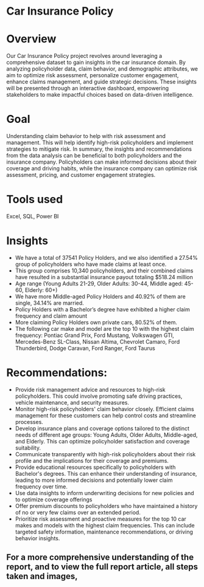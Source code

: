 # Car Insurance Policy

# Overview
Our Car Insurance Policy project revolves around leveraging a comprehensive dataset to gain insights in the car insurance domain. By analyzing policyholder data, claim behavior, and demographic attributes, we aim to optimize risk assessment, personalize customer engagement, enhance claims management, and guide strategic decisions. These insights will be presented through an interactive dashboard, empowering stakeholders to make impactful choices based on data-driven intelligence.

# Goal
Understanding claim behavior to help with risk assessment and management. This will help identify high-risk policyholders and implement strategies to mitigate risk. In summary, the insights and recommendations from the data analysis can be beneficial to both policyholders and the insurance company. Policyholders can make informed decisions about their coverage and driving habits, while the insurance company can optimize risk assessment, pricing, and customer engagement strategies.

# Tools used
Excel, SQL, Power BI

# Insights
* We have a total of 37541 Policy Holders, and we also identified a 27.54% group of policyholders who have made claims at least once.
* This group comprises 10,340 policyholders, and their combined claims have resulted in a substantial insurance payout totaling $518.24  million
* Age range (Young Adults 21-29, Older Adults: 30-44, Middle aged: 45-60, Elderly: 60+)
* We have more Middle-aged Policy Holders and 40.92% of them are single, 34.14% are married.
* Policy Holders with a Bachelor’s degree have exhibited a higher claim frequency and claim amount
* More claiming Policy Holders own private cars, 80.52% of them.
* The following car make and model are the top 10 with the highest claim frequency: Pontiac Grand Prix, Ford Mustang, Volkswagen GTI,     Mercedes-Benz SL-Class, Nissan Altima, Chevrolet Camaro, Ford Thunderbird, Dodge Caravan, Ford Ranger, Ford Taurus

# Recommendations:
* Provide risk management advice and resources to high-risk policyholders. This could involve promoting safe driving practices, vehicle maintenance, and security measures.
* Monitor high-risk policyholders' claim behavior closely. Efficient claims management for these customers can help control costs and streamline processes.
* Develop insurance plans and coverage options tailored to the distinct needs of different age groups: Young Adults, Older Adults, Middle-aged, and Elderly. This can optimize policyholder satisfaction and coverage suitability.
* Communicate transparently with high-risk policyholders about their risk profile and the implications for their coverage and premiums.
* Provide educational resources specifically to policyholders with Bachelor's degrees. This can enhance their understanding of insurance, leading to more informed decisions and potentially lower claim frequency over time.
* Use data insights to inform underwriting decisions for new policies and to optimize coverage offerings
* Offer premium discounts to policyholders who have maintained a history of no or very few claims over an extended period.
* Prioritize risk assessment and proactive measures for the top 10 car makes and models with the highest claim frequencies. This can include targeted safety information, maintenance recommendations, or driving behavior insights.

## For a more comprehensive understanding of the report, and to view the full report article, all steps taken and images,
